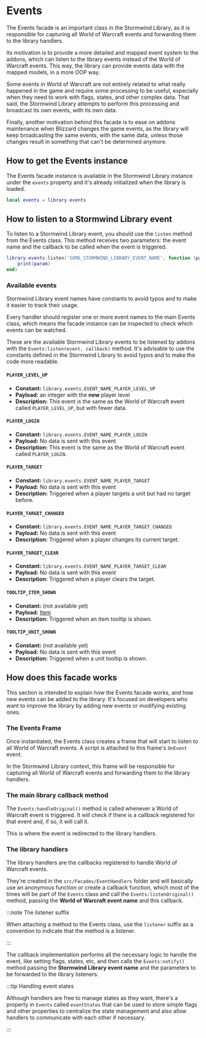 # Events

The Events facade is an important class in the Stormwind Library, as it
is responsible for capturing all World of Warcraft events and forwarding
them to the library handlers.

Its motivation is to provide a more detailed and mapped event system to
the addons, which can listen to the library events instead of the World
of Warcraft events. This way, the library can provide events data with the
mapped models, in a more OOP way.

Some events in World of Warcraft are not entirely related to what really
happened in the game and require some processing to be useful, especially
when they need to work with flags, states, and other complex data. That
said, the Stormwind Library attempts to perform this processing and
broadcast its own events, with its own data.

Finally, another motivation behind this facade is to ease on addons
maintenance when Blizzard changes the game events, as the library will keep
broadcasting the same events, with the same data, unless those changes
result in something that can't be determined anymore.

## How to get the Events instance

The Events facade instance is available in the Stormwind Library instance
under the `events` property and it's already initialized when the library
is loaded.

```lua
local events = library.events
```

## How to listen to a Stormwind Library event

To listen to a Stormwind Library event, you should use the `listen` method
from the Events class. This method receives two parameters: the event name
and the callback to be called when the event is triggered.

```lua
library.events:listen('SOME_STORMWIND_LIBRARY_EVENT_NAME', function (param)
    print(param)
end)
```

### Available events

Stormwind Library event names have constants to avoid typos and to make it
easier to track their usage.

Every handler should register one or more event names to the main Events
class, which means the facade instance can be inspected to check which
events can be watched.

These are the available Stormwind Library events to be listened by addons
with the `Events:listen(event, callback)` method. It's advisable to use
the constants defined in the Stormwind Library to avoid typos and to make
the code more readable.

#### `PLAYER_LEVEL_UP`

* **Constant:** `library.events.EVENT_NAME_PLAYER_LEVEL_UP`
* **Payload:** an integer with the **new** player level
* **Description:** This event is the same as the World of Warcraft event
called `PLAYER_LEVEL_UP`, but with fewer data.

#### `PLAYER_LOGIN`

* **Constant:** `library.events.EVENT_NAME_PLAYER_LOGIN`
* **Payload:** No data is sent with this event
* **Description:** This event is the same as the World of Warcraft event
called `PLAYER_LOGIN`.

#### `PLAYER_TARGET`

* **Constant:** `library.events.EVENT_NAME_PLAYER_TARGET`
* **Payload:** No data is sent with this event
* **Description:** Triggered when a player targets a unit but had no
target before.

#### `PLAYER_TARGET_CHANGED`

* **Constant:** `library.events.EVENT_NAME_PLAYER_TARGET_CHANGED`
* **Payload:** No data is sent with this event
* **Description:** Triggered when a player changes its current target.

#### `PLAYER_TARGET_CLEAR`

* **Constant:** `library.events.EVENT_NAME_PLAYER_TARGET_CLEAR`
* **Payload:** No data is sent with this event
* **Description:** Triggered when a player clears the target.

#### `TOOLTIP_ITEM_SHOWN`

* **Constant:** (not available yet)
* **Payload:** [Item](../models/item)
* **Description:** Triggered when an item tooltip is shown.

#### `TOOLTIP_UNIT_SHOWN`

* **Constant:** (not available yet)
* **Payload:** No data is sent with this event
* **Description:** Triggered when a unit tooltip is shown.

## How does this facade works

This section is intended to explain how the Events facade works, and how
new events can be added to the library. It's focused on developers who
want to improve the library by adding new events or modifying existing
ones.

### The Events Frame

Once instantiated, the Events class creates a frame that will start to
listen to all World of Warcraft events. A script is attached to this
frame's `OnEvent` event.

In the Stormwind Library context, this frame will be responsible for
capturing all World of Warcraft events and forwarding them to the library
handlers.

### The main library callback method

The `Events:handleOriginal()` method is called whenever a World of Warcraft
event is triggered. It will check if there is a callback registered for
that event and, if so, it will call it.

This is where the event is redirected to the library handlers.

### The library handlers

The library handlers are the callbacks registered to handle World of
Warcraft events.

They're created in the `src/Facades/EventHandlers` folder and will
basically use an anonymous function or create a callback function, which
most of the times will be part of the `Events` class and call the
`Events:listenOriginal()` method, passing the **World of Warcraft event
name** and this callback.

:::note The listener suffix

When attaching a method to the Events class, use the `listener` suffix as
a convention to indicate that the method is a listener.

:::

The callback implementation performs all the necessary logic to handle the
event, like setting flags, states, etc, and then calls the `Events:notify()`
method passing the **Stormwind Library event name** and the parameters to be
forwarded to the library listeners.

:::tip Handling event states

Although handlers are free to manage states as they want, there's a
property in `Events` called `eventStates` that can be used to store simple
flags and other properties to centralize the state management and also
allow handlers to communicate with each other if necessary.

:::